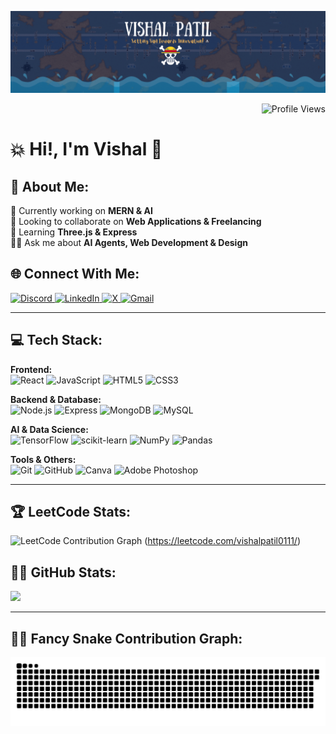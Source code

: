 <p align="center">
  <img src="https://github.com/Vishalpatil0111/bannerreadme/blob/main/onepbanner.gif" alt="Vishal Patil Banner"/>
</p>
<p align="right">
  <img src="https://komarev.com/ghpvc/?username=Vishalpatil0111&color=brightgreen" alt="Profile Views"/>
</p>

# 💥 Hi!, I'm Vishal 🚀  
## 💪 About Me:
💪 Currently working on **MERN & AI**  
🌊 Looking to collaborate on **Web Applications & Freelancing**  
🏰 Learning **Three.js & Express**  
🏴‍☠️ Ask me about **AI Agents, Web Development & Design**  

## 🌐 Connect With Me:
<p align="start">
  <a href="https://discord.gg/vishalpatil3344">
    <img src="https://img.icons8.com/ios-filled/50/5865F2/discord.png" alt="Discord" width="40"/>
  </a>
  <a href="https://linkedin.com/in/vishalpatil0111">
    <img src="https://img.icons8.com/ios-filled/50/0A66C2/linkedin.png" alt="LinkedIn" width="40"/>
  </a>
  <a href="https://x.com/ivishalpatil01">
    <img src="https://img.icons8.com/ios-filled/50/000000/twitterx.png" alt="X" width="40"/>
  </a>
  <a href="mailto:vishall.patil0111@gmail.com">
    <img src="https://img.icons8.com/ios-filled/50/D14836/gmail.png" alt="Gmail" width="40"/>
  </a>
</p>


---

## 💻 Tech Stack:
**Frontend:**  
![React](https://img.shields.io/badge/React-20232a?style=for-the-badge&logo=react&logoColor=61DAFB) ![JavaScript](https://img.shields.io/badge/JavaScript-F7DF1E?style=for-the-badge&logo=javascript&logoColor=black) ![HTML5](https://img.shields.io/badge/HTML5-E34F26?style=for-the-badge&logo=html5&logoColor=white) ![CSS3](https://img.shields.io/badge/CSS3-1572B6?style=for-the-badge&logo=css3&logoColor=white)  

**Backend & Database:**  
![Node.js](https://img.shields.io/badge/Node.js-339933?style=for-the-badge&logo=node.js&logoColor=white) ![Express](https://img.shields.io/badge/Express.js-000000?style=for-the-badge&logo=express&logoColor=white) ![MongoDB](https://img.shields.io/badge/MongoDB-47A248?style=for-the-badge&logo=mongodb&logoColor=white) ![MySQL](https://img.shields.io/badge/MySQL-4479A1?style=for-the-badge&logo=mysql&logoColor=white)

**AI & Data Science:**  
![TensorFlow](https://img.shields.io/badge/TensorFlow-FF6F00?style=for-the-badge&logo=tensorflow&logoColor=white) ![scikit-learn](https://img.shields.io/badge/scikit--learn-F7931E?style=for-the-badge&logo=scikit-learn&logoColor=white) ![NumPy](https://img.shields.io/badge/NumPy-013243?style=for-the-badge&logo=numpy&logoColor=white) ![Pandas](https://img.shields.io/badge/Pandas-150458?style=for-the-badge&logo=pandas&logoColor=white)  

**Tools & Others:**  
![Git](https://img.shields.io/badge/Git-F05033?style=for-the-badge&logo=git&logoColor=white) ![GitHub](https://img.shields.io/badge/GitHub-181717?style=for-the-badge&logo=github&logoColor=white) ![Canva](https://img.shields.io/badge/Canva-00C4CC?style=for-the-badge&logo=canva&logoColor=white) ![Adobe Photoshop](https://img.shields.io/badge/Photoshop-31A8FF?style=for-the-badge&logo=adobe-photoshop&logoColor=white)  

---
## 🏆 LeetCode Stats:
![LeetCode Contribution Graph](https://leetcard.jacoblin.cool/Vishalpatil0111?theme=dark&font=Karma&ext=heatmap)
(https://leetcode.com/vishalpatil0111/)


## 🏴‍☠️ GitHub Stats: 
![](https://github-readme-stats.vercel.app/api/top-langs/?username=Vishalpatil0111&theme=dark&hide_border=true&include_all_commits=false&count_private=true&layout=compact)  

---
## 🏴‍☠️ Fancy Snake Contribution Graph:
![Snake animation](https://raw.githubusercontent.com/Vishalpatil0111/bannerreadme/output/github-contribution-grid-snake.svg)


